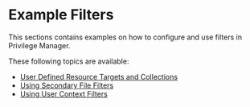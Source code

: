 [title]: # (Example Filters)
[tags]: # (application control, policies)
[priority]: # (5001)
# Example Filters

This sections contains examples on how to configure and use filters in Privilege Manager.

These following topics are available:

* [User Defined Resource Targets and Collections](resource-filters.md)
* [Using Secondary File Filters](secondaryfilefilters.md)
* [Using User Context Filters](user-context.md)
